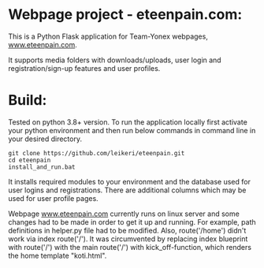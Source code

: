 # Webpage project - eteenpain.com:
This is a Python Flask application for Team-Yonex webpages, www.eteenpain.com.

It supports media folders with downloads/uploads, user login and registration/sign-up features and user profiles.

# Build:
Tested on python 3.8+ version. To run the application locally first activate your python environment and then run below commands in command line in your desired directory.

```
git clone https://github.com/leikeri/eteenpain.git
cd eteenpain
install_and_run.bat
```

It installs required modules to your environment and the database used for user logins and registrations. There are additional columns which may be used for user profile pages.

Webpage www.eteenpain.com currently runs on linux server and some changes had to be made in order to get it up and running. For example, path definitions in helper.py file had to be modified. Also, route('/home') didn't work via index route('/'). It was circumvented by replacing index blueprint with route('/') with the main route('/') with kick_off-function, which renders the home template "koti.html".

